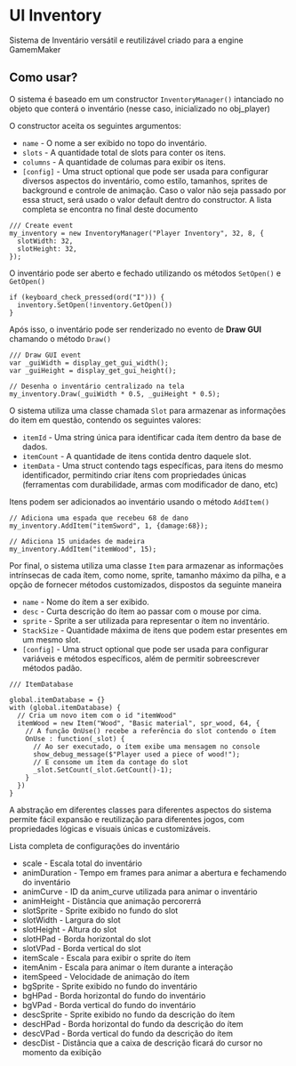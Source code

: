 # UI Inventory
Sistema de Inventário versátil e reutilizável criado para a engine GamemMaker

## Como usar?
O sistema é baseado em um constructor `InventoryManager()` intanciado no objeto que conterá o inventário (nesse caso, inicializado no obj_player)

O constructor aceita os seguintes argumentos:
- `name` - O nome a ser exibido no topo do inventário.
- `slots` - A quantidade total de slots para conter os itens.
- `columns` - A quantidade de columas para exibir os itens.
- `[config]` - Uma struct optional que pode ser usada para configurar diversos aspectos do inventário, como estilo, tamanhos, sprites de background e controle de animação. Caso o valor não seja passado por essa struct, será usado o valor default dentro do constructor. A lista completa se encontra no final deste documento

```gml
/// Create event
my_inventory = new InventoryManager("Player Inventory", 32, 8, {
  slotWidth: 32,
  slotHeight: 32,
});
```

O inventário pode ser aberto e fechado utilizando os métodos `SetOpen()` e `GetOpen()`

```gml
if (keyboard_check_pressed(ord("I"))) {
  inventory.SetOpen(!inventory.GetOpen())
}
```

Após isso, o inventário pode ser renderizado no evento de **Draw GUI** chamando o método `Draw()`

```gml
/// Draw GUI event
var _guiWidth = display_get_gui_width();
var _guiHeight = display_get_gui_height();

// Desenha o inventário centralizado na tela
my_inventory.Draw(_guiWidth * 0.5, _guiHeight * 0.5);
```

O sistema utiliza uma classe chamada `Slot` para armazenar as informações do item em questão, contendo os seguintes valores:
- `itemId` - Uma string única para identificar cada ítem dentro da base de dados.
- `itemCount` - A quantidade de itens contida dentro daquele slot.
- `itemData` - Uma struct contendo tags específicas, para itens do mesmo identificador, permitindo criar ítens com propriedades únicas (ferramentas com durabilidade, armas com modificador de dano, etc)

Itens podem ser adicionados ao inventário usando o método `AddItem()`

```gml
// Adiciona uma espada que recebeu 68 de dano
my_inventory.AddItem("itemSword", 1, {damage:68});

// Adiciona 15 unidades de madeira
my_inventory.AddItem("itemWood", 15);
```

Por final, o sistema utiliza uma classe `Item` para armazenar as informações intrínsecas de cada ítem, como nome, sprite, tamanho máximo da pilha, e a opção de fornecer métodos customizados, dispostos da seguinte maneira
- `name` - Nome do ítem a ser exibido.
- `desc` - Curta descrição do ítem ao passar com o mouse por cima.
- `sprite` - Sprite a ser utilizada para representar o ítem no inventário.
- `StackSize` - Quantidade máxima de itens que podem estar presentes em um mesmo slot.
- `[config]` - Uma struct optional que pode ser usada para configurar variáveis e métodos específicos, além de permitir sobreescrever métodos padão.

```gml
/// ItemDatabase

global.itemDatabase = {}
with (global.itemDatabase) {
  // Cria um novo item com o id "itemWood"
  itemWood = new Item("Wood", "Basic material", spr_wood, 64, {
    // A função OnUse() recebe a referência do slot contendo o ítem
    OnUse : function(_slot) {
      // Ao ser executado, o ítem exibe uma mensagem no console
      show_debug_message($"Player used a piece of wood!");
      // E consome um ítem da contage do slot
      _slot.SetCount(_slot.GetCount()-1);
    }
  })
}
```

A abstração em diferentes classes para diferentes aspectos do sistema permite fácil expansão e reutilização para diferentes jogos, com propriedades lógicas e visuais únicas e customizáveis.

Lista completa de configurações do inventário
- scale - Escala total do inventário
- animDuration - Tempo em frames para animar a abertura e fechamendo do inventário
- animCurve - ID da anim_curve utilizada para animar o inventário
- animHeight - Distância que animação percorerrá
- slotSprite - Sprite exibido no fundo do slot
- slotWidth - Largura do slot
- slotHeight - Altura do slot
- slotHPad - Borda horizontal do slot
- slotVPad - Borda vertical do slot
- itemScale - Escala para exibir o sprite do ítem
- itemAnim - Escala para animar o ítem durante a interação
- itemSpeed - Velocidade de animação do ítem
- bgSprite - Sprite exibido no fundo do inventário
- bgHPad - Borda horizontal do fundo do inventário
- bgVPad - Borda vertical do fundo do inventário
- descSprite - Sprite exibido no fundo da descrição do ítem
- descHPad - Borda horizontal do fundo da descrição do ítem
- descVPad - Borda vertical do fundo da descrição do ítem
- descDist - Distância que a caixa de descrição ficará do cursor no momento da exibição
